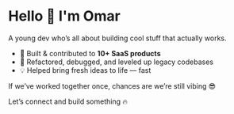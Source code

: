 # Hello 👋 I'm Omar

A young dev who’s all about building cool stuff that actually works.

- 🚀 Built & contributed to **10+ SaaS products**
- 🔧 Refactored, debugged, and leveled up legacy codebases
- 💡 Helped bring fresh ideas to life — fast

If we’ve worked together once, chances are we’re still vibing 😎

Let’s connect and build something 🔥
